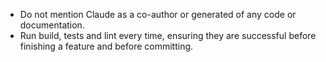 - Do not mention Claude as a co-author or generated of any code or documentation.
- Run build, tests and lint every time, ensuring they are successful before finishing a feature and before committing.